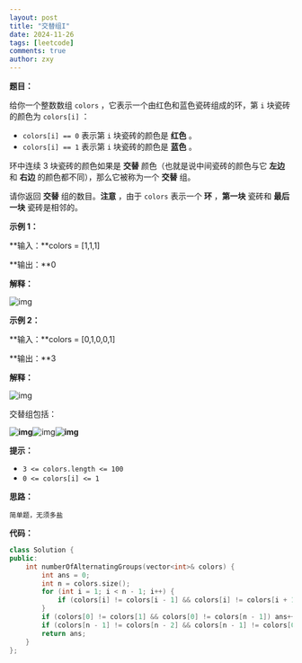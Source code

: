 ```yaml
---
layout: post
title: "交替组I"
date: 2024-11-26
tags: [leetcode]
comments: true
author: zxy
---
```


**题目：**

给你一个整数数组 `colors` ，它表示一个由红色和蓝色瓷砖组成的环，第 `i` 块瓷砖的颜色为 `colors[i]` ：

- `colors[i] == 0` 表示第 `i` 块瓷砖的颜色是 **红色** 。
- `colors[i] == 1` 表示第 `i` 块瓷砖的颜色是 **蓝色** 。

环中连续 3 块瓷砖的颜色如果是 **交替** 颜色（也就是说中间瓷砖的颜色与它 **左边** 和 **右边** 的颜色都不同），那么它被称为一个 **交替** 组。

请你返回 **交替** 组的数目。**注意** ，由于 `colors` 表示一个 **环** ，**第一块** 瓷砖和 **最后一块** 瓷砖是相邻的。

**示例 1：**

**输入：**colors = [1,1,1]

**输出：**0

**解释：**

![img](https://assets.leetcode.com/uploads/2024/05/16/image_2024-05-16_23-53-171.png)

**示例 2：**

**输入：**colors = [0,1,0,0,1]

**输出：**3

**解释：**

![img](https://assets.leetcode.com/uploads/2024/05/16/image_2024-05-16_23-47-491.png)

交替组包括：

**![img](https://assets.leetcode.com/uploads/2024/05/16/image_2024-05-16_23-50-441.png)**![img](https://assets.leetcode.com/uploads/2024/05/16/image_2024-05-16_23-48-211.png)**![img](https://assets.leetcode.com/uploads/2024/05/16/image_2024-05-16_23-49-351.png)**

 

**提示：**

- `3 <= colors.length <= 100`
- `0 <= colors[i] <= 1`

**思路：**

```
简单题，无须多盐
```

**代码：**

```cpp
class Solution {
public:
    int numberOfAlternatingGroups(vector<int>& colors) {
        int ans = 0;
        int n = colors.size();
        for (int i = 1; i < n - 1; i++) {
            if (colors[i] != colors[i - 1] && colors[i] != colors[i + 1]) ans++;
        }
        if (colors[0] != colors[1] && colors[0] != colors[n - 1]) ans++;
        if (colors[n - 1] != colors[n - 2] && colors[n - 1] != colors[0]) ans++;
        return ans;
    }
};
```
